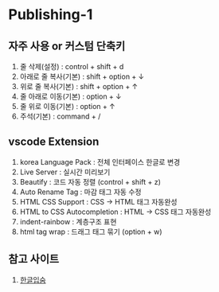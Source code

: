 # Publishing-1
  
## 자주 사용 or 커스텀 단축키  
1. 줄 삭제(설정) : control + shift + d  
2. 아래로 줄 복사(기본) : shift + option + ↓  
3. 위로 줄 복사(기본) : shift + option + ↑  
4. 줄 아래로 이동(기본) : option + ↓  
5. 줄 위로 이동(기본) : option + ↑  
6. 주석(기본) : command + /  
  
  
## vscode Extension  
1. korea Language Pack : 전체 인터페이스 한글로 변경  
2. Live Server : 실시간 미리보기  
3. Beautify : 코드 자동 정렬 (control + shift + z)  
4. Auto Rename Tag : 마감 태그 자동 수정  
5. HTML CSS Support : CSS → HTML 태그 자동완성  
6. HTML to CSS Autocompletion : HTML → CSS 태그 자동완성  
7. indent-rainbow : 계층구조 표현 
8. html tag wrap : 드래그 태그 묶기 (option + w)  
  
  
## 참고 사이트
1. [한글입숨](https://hangul.thefron.me/) 